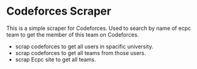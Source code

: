 Codeforces Scraper
==================
This is a simple scraper for Codeforces. 
Used to search by name of ecpc team to get the member of this team on Codeforces.
- scrap codeforces to get all users in spacific university.
- scrap codeforces to get all teams from those users.
- scrap Ecpc site to get all teams.
